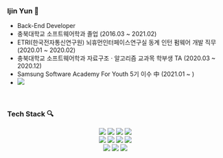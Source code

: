 <!--
**483759/483759** is a ✨ _special_ ✨ repository because its `README.md` (this file) appears on your GitHub profile.

Here are some ideas to get you started:

- 🔭 I’m currently working on ...
- 👯 I’m looking to collaborate on ...
- 🤔 I’m looking for help with ...
- 🌱 I’m currently learning ...
- 💬 Ask me about ...
- 📫 How to reach me: ...
- 😄 Pronouns: ...
- ⚡ Fun fact: ...
-->

### Ijin Yun 🍒
- Back-End Developer
- 충북대학교 소프트웨어학과 졸업 (2016.03 ~ 2021.02)
- ETRI(한국전자통신연구원) 뇌휴먼인터페이스연구실 동계 인턴 펌웨어 개발 직무 (2020.01 ~ 2020.02)
- 충북대학교 소프트웨어학과 자료구조 · 알고리즘 교과목 학부생 TA (2020.03 ~ 2020.12)
- Samsung Software Academy For Youth 5기 이수 中 (2021.01 ~ )
- <a href="https://2jinishappy.tistory.com"><img src="https://img.shields.io/badge/Blog-5399E0?style=round-square&logo=About.me&logoColor=white&link=https://2jinishappy.tistory.com"/></a>

<br>

<!--
### Awards 🏆

- [충북대학교 서울어코드사업단] 제6회 소프트웨어 경진대회(프로그래밍) 장려상
- [충북대학교 서울어코드사업단] 제7회 소프트웨어 경진대회(프로그래밍) 장려상
- [충북대학교 SW중심대학] 알고리즘(프로그래밍) 경진대회 우수상
- [SSAFY] 성적우수상 최우수 수상

<br>

-->

### Tech Stack 🔍
<div align=center>

<img src="https://img.shields.io/badge/Java-CA4626?style=flat-square&logo=Java&logoColor=white"/>
<img src="https://img.shields.io/badge/C-A8B9CC?style=flat-square&logo=C&logoColor=white"/>
<img src="https://img.shields.io/badge/C++-1A4D89?style=flat-square&logo=C%2B%2B&logoColor=white"/>
<img src="https://img.shields.io/badge/Python-3673A5?style=flat-square&logo=Python&logoColor=white"/><br>
<img src="https://img.shields.io/badge/Spring-6DB33F?style=flat-square&logo=Spring&logoColor=white"/>
<img src="https://img.shields.io/badge/Spring Boot-6DB33F?style=flat-square&logo=SpringBoot&logoColor=white"/>
<img src="https://img.shields.io/badge/MySQL-4479A1?style=flat-square&logo=MySQL&logoColor=white"/>
<img src="https://img.shields.io/badge/Apache Tomcat-F8DC75?style=flat-square&logo=ApacheTomcat&logoColor=white"/><br>
<img src="https://img.shields.io/badge/HTML-E34F26?style=flat-square&logo=HTML5&logoColor=white"/>
<img src="https://img.shields.io/badge/CSS-1572B6?style=flat-square&logo=CSS3&logoColor=white"/>
<img src="https://img.shields.io/badge/JavaScript-F7DF1E?style=flat-square&logo=JavaScript&logoColor=white"/>
<br/>
</div>
